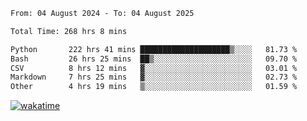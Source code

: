 <!--START_SECTION:waka-->

```txt
From: 04 August 2024 - To: 04 August 2025

Total Time: 268 hrs 8 mins

Python       222 hrs 41 mins ████████████████████▒░░░░   81.73 %
Bash         26 hrs 25 mins  ██▒░░░░░░░░░░░░░░░░░░░░░░   09.70 %
CSV          8 hrs 12 mins   ▓░░░░░░░░░░░░░░░░░░░░░░░░   03.01 %
Markdown     7 hrs 25 mins   ▓░░░░░░░░░░░░░░░░░░░░░░░░   02.73 %
Other        4 hrs 19 mins   ▒░░░░░░░░░░░░░░░░░░░░░░░░   01.59 %
```

<!--END_SECTION:waka-->
[![wakatime](https://wakatime.com/badge/user/5f89a63a-5294-4958-ad30-2b3455e63f2a.svg)](https://wakatime.com/@5f89a63a-5294-4958-ad30-2b3455e63f2a)

